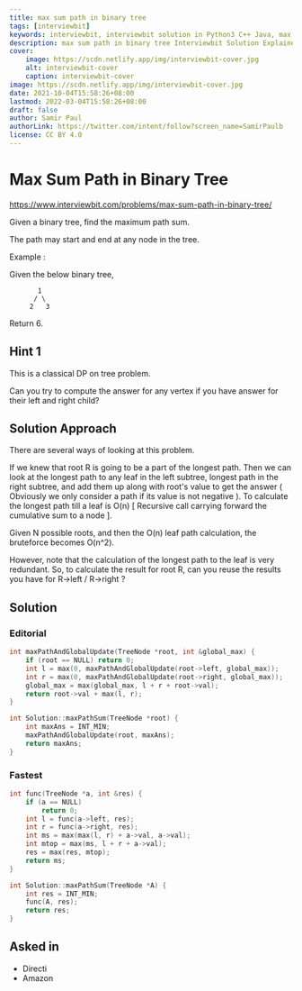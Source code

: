 ```yaml
---
title: max sum path in binary tree
tags: [interviewbit]
keywords: interviewbit, interviewbit solution in Python3 C++ Java, max sum path in binary tree solution
description: max sum path in binary tree Interviewbit Solution Explained
cover:
    image: https://scdn.netlify.app/img/interviewbit-cover.jpg
    alt: interviewbit-cover
    caption: interviewbit-cover
image: https://scdn.netlify.app/img/interviewbit-cover.jpg
date: 2021-10-04T15:58:26+08:00
lastmod: 2022-03-04T15:58:26+08:00
draft: false
author: Samir Paul
authorLink: https://twitter.com/intent/follow?screen_name=SamirPaulb
license: CC BY 4.0
---
```


# Max Sum Path in Binary Tree

https://www.interviewbit.com/problems/max-sum-path-in-binary-tree/

Given a binary tree, find the maximum path sum.

The path may start and end at any node in the tree.

Example :

Given the below binary tree,
```
       1
      / \
     2   3
```
Return 6.

## Hint 1

This is a classical DP on tree problem.

Can you try to compute the answer for any vertex if you have answer for their left and right child?

## Solution Approach

There are several ways of looking at this problem. 

If we knew that root R is going to be a part of the longest path. Then we can look at the longest path to any leaf in the left subtree, longest path in the right subtree, and add them up along with root's value to get the answer ( Obviously we only consider a path if its value is not negative ). To calculate the longest path till a leaf is O(n) [ Recursive call carrying forward the cumulative sum to a node ]. 

Given N possible roots, and then the O(n) leaf path calculation, the bruteforce becomes O(n^2).

However, note that the calculation of the longest path to the leaf is very redundant. So, to calculate the result for root R, can you reuse the results you have for R->left / R->right ?

## Solution

### Editorial
```cpp
int maxPathAndGlobalUpdate(TreeNode *root, int &global_max) {
    if (root == NULL) return 0;
    int l = max(0, maxPathAndGlobalUpdate(root->left, global_max));
    int r = max(0, maxPathAndGlobalUpdate(root->right, global_max));
    global_max = max(global_max, l + r + root->val);
    return root->val + max(l, r);
}

int Solution::maxPathSum(TreeNode *root) {
    int maxAns = INT_MIN;
    maxPathAndGlobalUpdate(root, maxAns);
    return maxAns;
}

```

### Fastest
```cpp
int func(TreeNode *a, int &res) {
    if (a == NULL)
        return 0;
    int l = func(a->left, res);
    int r = func(a->right, res);
    int ms = max(max(l, r) + a->val, a->val);
    int mtop = max(ms, l + r + a->val);
    res = max(res, mtop);
    return ms;
}

int Solution::maxPathSum(TreeNode *A) {
    int res = INT_MIN;
    func(A, res);
    return res;
}

```

## Asked in
* Directi
* Amazon
